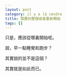 ```yaml
---
layout: post
category: il y a là cendre
title: 需要的整理或者重新開始
tags: []
---
```


只是，應該從哪裏開始呢。

說，早一點睡覺和跑步？

其實說的並不是這個？

其實就是如此而已。


<!-- more -->
 

